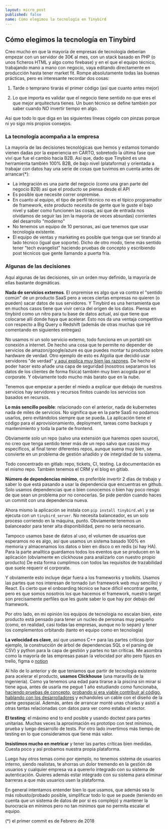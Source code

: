 ```yaml
---
layout: micro_post
published: false
name: Cómo elegimos la tecnología en Tinybird
---
```


## Cómo elegimos la tecnología en Tinybird

Creo mucho en que la mayoría de empresas de tecnología deberían empezar con un servidor de 30€ al mes, con un stack basado en PHP (o unos ficheros HTML y algo como firebase) y en el que el equipo técnico, trabajando mano a mano con negocio, vaya editando directamente en producción hasta tener market fit. Rompe absolutamente todas las buenas prácticas, pero es interesante recordar dos cosas:

1) Tarde o temprano tirarás el primer código (así que cuanto antes mejor)

2) Lo que importa es validar que el negocio tiene sentido no que eres el que mejor arquitectura tienes. Un buen técnico se define también por saber cuando NO invertir tiempo en algo.

Así que todo lo que diga en las siguientes líneas cógelo con pinzas porque ni yo sigo mis propios consejos.

### La tecnología acompaña a la empresa

La mayoría de las decisiones tecnológicas que hemos y estamos tomando vienen dadas por la experiencia en CARTO, sobretodo la última fase que viví que fue el cambio hacia B2B. Así que, dado que Tinybird es una herramienta también 100% B2B, de bajo nivel (plataforma) y orientada a trabajar con datos hay una serie de cosas que tuvimos en cuenta antes de arrancar(*):

- La integración es una parte del negocio (como una gran parte del negocio B2B) así que el producto se piensa desde el API
- Es posible que necesite correr onpremise.
- En cuanto al equipo, el tipo de perfil técnico no es el típico programador de framework, este producto necesita de gente que le guste el bajo nivel y saber como funcionen las cosas, así que de entrada nos olvidamos de seguir las (en la mayoría de veces absurdas) corrientes del desarrollo "moderno"
- No tenemos un equipo de 10 personas, así que tenemos que usar tecnología existente. 
- El equipo de ventas y marketing es posible que tenga que ser tirando al lado técnico (igual que soporte). Dicho de otro modo, tiene más sentido tener "tech evangelist" haciendo pruebas de concepto y escribiendo post técnicos que gente llamando a puerta fria.


### Algunas de las decisiones

Aquí algunas de las decisiones, sin un orden muy definido, la mayoría de ellas bastante dogmáticas.


**Nada de servicios externos**. El onpremise es algo que va contra el "sentido común" de un producto SaaS pero a veces ciertas empresas no quieren (o pueden) sacar datos de sus servidores. Y Tinybird es una herramienta que en muchos casos tiene que vivir cerca del origen de los datos. Piensa en tinybird como un nitro para tu base de datos actual, así que tiene que colocarse allí donde haya que acelerar. Esto nos da una ventaja competitiva con respecto a Big Query o Redshift (además de otras muchas que iré comentando en siguientes entregas)

No usamos ni un solo servicio externo, todo funciona en un portátil sin conexión a internet. De hecho una cosa que te permite no depender de servicios de amazon/google/azure es que puedes montar tu producto sobre hardware de verdad. Otro ejemplo de esto es Algolia que decidió usar servidores "de verdad" [y aquí explica muy bien las razones](https://www.algolia.com/doc/guides/scaling/servers-clusters/). De hecho el poder hacer esto añade una capa de seguridad (nosotros separamos los datos de los clientes de forma física) también muy bien acogida por el corporate. Y obviamente todo mucho más barato que en la nube.

Tenemos que empezar a perder el miedo a explicar que debajo de nuestros servicios hay servidores y recursos finitos cuando los servicios son basados en recursos.

**Lo más sencillo posible**: relacionado con el anterior, nada de kubernetes nada de miles de servicios. No significa que en la parte SaaS no podamos usarlos, pero evitándolos siempre que se pueda. La aplicación tiene el código para el aprovisionamiento, deployment, tareas como backups y mantenimiento y toda la parte de frontend.

Obviamente solo un repo (salvo una extensión que haremos open source), no creo que tenga sentido tener más de un repo salvo que casos muy específicos, al final tener diferentes repos, aunque suena muy bien, se convierte en un problema de gestión añadido y de integridad de tu sistema.

Todo concentrado en gitlab: repo, tickets, CI, testing. La documentación es el mismo repo. También tenemos el CRM y el blog en gitlab.

**Número de dependencias mínimo**, es preferible invertir 2 días de trabajo y saber lo que está pasando a usar la dependencia que encuentras en github. Solo usamos dependencias que o bien conocemos o bien hay poco riesgo de que sean un problema por no conocerlas. Se pide perdón cuando haces un commit con una dependencia nueva.

Ahora mismo la aplicación se instala con `pip install tinybird.whl` y se ejecuta con un `tinybird_server`. No necesita balanceador, es un solo proceso corriendo en la máquina, punto. Obviamente tenemos un balanceador para tener alta disponibilidad, pero no sería necesario.

Tampoco usamos base de datos al uso, el volumen de usuarios que esperamos no es algo, así que usamos un sistema basado 100% en memoria y almacenamos los datos o bien en disco o en redis (si hay HA). Para la parte analítica guardamos todos los eventos que se producen en la aplicación (obviamente en clickhouse para analizarlo con nuestro propio producto) De esta forma cumplimos con todos las requisitos de trazabilidad que suele requerir el corporate.

Y obviamente esto incluye dejar fuera a los frameworks y toolkits. Usamos las partes que nos interesan de tornado (un framework web muy sencillo) y React. Es cierto que el onboarding técnico se hace difícil encontrar gente, pero es que somos nosotros los que hacemos el framework, nuestro target son precisamente perfiles que les guste saber lo que hay por debajo del framework.

Por otro lado, en mi opinión los equipos de tecnología no escalan bien, este producto está pensado para tener un nucleo de personas muy pequeño (como, en realidad, casi todas las empresas, aunque no lo sepan) y tener los complementos orbitando (tanto en equipo como en tecnología)

**La velocidad es clave**, así que usamos C++ para las partes críticas (por ejemplo, la construcción de árbol de dependencias SQL o el parsing de CSV) y python para la capa de gestión y partes no tan críticas. Me asombra como la mayoría de las empresas pasan la velocidad por alto pero fijaos en trello, figma o [notion](https://twitter.com/NotionHQ/status/1166112243479539712?s=20)

Al hilo de lo anterior y de que teníamos que partir de tecnología existente para acelerar el producto, **usamos Clickhouse** (una maravilla de la ingeniería). Como ya tenemos una edad para tirarse a la piscina sin mirar si tiene agua, antes de usarla me pegué 1 año estudiando como funcionaba, [haciendo pruebas de concepto](https://twitter.com/javisantana/status/867062357926739973), [probando si era viable contribuir al código](https://github.com/ClickHouse/ClickHouse/pull/1908), [hablando con los desarrolladores](https://twitter.com/javisantana/status/1106116138117795840) y echandoles un cable con el diseño de la parte geospacial. Además, antes de arrancar monté unas charlas y asistí a otras tantas relacionadas con datos para ver como estaba el sector.

**El testing**: el máximo end to end posible y usando doctest para partes unitarias. Muchas veces la aproximación es prototipo con test mínimos, prueba y luego desarrollo de tests. Por otro lado invertimos más tiempo de testing en lo que consideramos que tiene más valor.


**Insistimos mucho en metricar** y tener las partes críticas bien medidas. Cuesta poco y así probamos nuestra propia plataforma.

Luego hay otros temas como por ejemplo, no tenemos sistema de usuarios interno, siendo realistas, te ahorras un dolor tremendo en la gestión de usuarios y cualquier empresa va a quererlo integrado con su sistema de autenticación. Quieres además estar integrado con su sistema para eliminar barreras a que más usuarios usen la plataforma.

En general intentamos entender bien lo que usamos, que además sea lo más robusto/probado posible, simplificar todo lo que se puede (teniendo en cuenta que un sistema de datos de por si es complejo) y mantener la burocracia en mínimos pero no tan mínimos que no permita escalar el equipo.

(*) el primer commit es de Febrero de 2018
